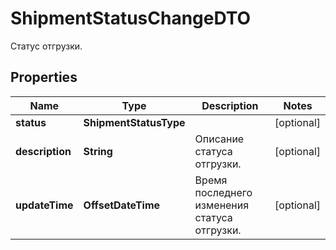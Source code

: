

# ShipmentStatusChangeDTO

Статус отгрузки.

## Properties

Name | Type | Description | Notes
------------ | ------------- | ------------- | -------------
**status** | **ShipmentStatusType** |  |  [optional]
**description** | **String** | Описание статуса отгрузки. |  [optional]
**updateTime** | **OffsetDateTime** | Время последнего изменения статуса отгрузки. |  [optional]



